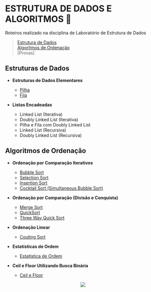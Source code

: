 # ESTRUTURA DE DADOS E ALGORITMOS :game_die:
Roteiros realizado na disciplina de Laboratório de Estrutura de Dados

> [Estrutura de Dados](#estrutura-de-dados)  
> [Algoritmos de Ordenação](#algoritmos-de-ordenação)  
> [Provas]

## Estruturas de Dados

* **Estruturas de Dados Elementares**

    * [Pilha](#R05_Pilha_FilaCircular#-pilha)
    * [Fila](#R05_Pilha_FilaCircular#-fila)

* **Listas Encadeadas**

    * Linked List (Iterativa)
    * Doubly Linked List (Iterativa)
    * Pilha e Fila com Doubly Linked List
    * Linked List (Recursiva)
    * Doubly Linked List (Recursiva)

## Algoritmos de Ordenação

* **Ordenação por Comparação Iterativos**

    * [Bubble Sort](/Sorting_Algorithms/R01_SimpleSorting#-bubble-sort)
    * [Selection Sort](/Sorting_Algorithms/R01_SimpleSorting#-selection-sort)
    * [Insertion Sort](/Sorting_Algorithms/R01_SimpleSorting#-insertion-sort)
    * [Cocktail Sort (Simultaneous Bubble Sort)](/Sorting_Algorithms/R01_SimpleSorting#-simultaneous-bubbleSort-cocktail-sort)

* **Ordenação por Comparação (Divisão e Conquista)**

    * [Merge Sort](/Sorting_Algorithms/R02_RecursiveSorting#-merge-sort)
    * [QuickSort](/Sorting_Algorithms/R02_RecursiveSorting#-quicksort)
    * [Three Way Quick Sort](/Sorting_Algorithms/R02_RecursiveSorting#-3-way-quicksort)

* **Ordenação Linear**
    * [Couting Sort](/Sorting_Algorithms/R03_LinearSorting#-couting-sort)

* **Estatísticas de Ordem**
    * [Estatística de Ordem](/Sorting_Algorithms/R04_SelectionAndBinarySearch#estatística-de-ordem-utilizando-selection)

* **Ceil e Floor Utilizando Busca Binária**
    * [Ceil e Floor](/Sorting_Algorithms/R04_SelectionAndBinarySearch#busca-binária)


<p align="center">
    <img src="http://alumni.computacao.ufcg.edu.br/static/logica/images/logo.png"/>
</p>

